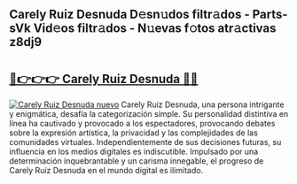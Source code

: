 ## Carely Ruiz Desnuda D𝚎sn𝚞dos filtr𝚊dos - Parts-sVk Vid𝚎os filtr𝚊dos - N𝚞evas f𝚘tos atr𝚊ctivas z8dj9

# <h2><a href="http://mbe17o.tromn.icu/?c=Carely+Ruiz+Desnuda">🔗👉👉👉 Carely Ruiz Desnuda 🔗🔗</a></h2>

[![Carely Ruiz Desnuda nuevo](https://i.imgur.com/pEAQMta.gif)](http://mbe17o.tromn.icu/?c=Carely+Ruiz+Desnuda)
Carely Ruiz Desnuda, una persona intrigante y enigmática, desafía la categorización simple. Su personalidad distintiva en línea ha cautivado y provocado a los espectadores, provocando debates sobre la expresión artística, la privacidad y las complejidades de las comunidades virtuales. Independientemente de sus decisiones futuras, su influencia en los medios digitales es indiscutible. Impulsado por una determinación inquebrantable y un carisma innegable, el progreso de Carely Ruiz Desnuda en el mundo digital es ilimitado.
